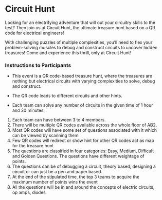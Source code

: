 # Circuit Hunt

Looking for an electrifying adventure that will out your circuitry skills to the test? Then join us at Circuit Hunt, the ultimate treasure hunt based on a QR code for electrical engineers!

With challenging puzzles of multiple complexities, you’ll need to flex your problem-solving muscles to debug and construct circuits to uncover hidden treasures! Come and experience this thrill, only at Circuit Hunt!

### Instructions to Participants

- This event is a QR code-based treasure hunt, where the treasures are nothing but electrical circuits with varying complexities to solve, debug and construct.

- The QR code leads to different circuits and other hints.

- Each team can solve any number of circuits in the given time of 1 hour and 30 minutes.

1. Each team can have between 3 to 4 members.
2. There will be multiple QR codes available across the whole floor of AB2.
3. Most QR codes will have some set of questions associated with it which can be viewed by scanning them
4. Few QR codes will redirect or show hint for other QR codes act as map for the treasure hunt
5. The questions are classified in four categories: Easy, Medium, Difficult and Golden Questions. The questions have different weightage of points.
6. The questions can be of debugging a circuit, theory based, designing a circuit or can just be a pen and paper based.
7. At the end of the stipulated time, the top 3 teams to acquire the maximum number of points wins the event
8. All the questions will be in and around the concepts of electric circuits, op amps, diodes
